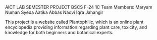 AICT LAB SEMESTER PROJECT
BSCS F-24 1C
Team Members:
    Maryam Numan
    Syeda Aatika Abbas Naqvi
    Iqra Jahangir

This project is a website called Plantophilic, which is an online plant encyclopedia providing information regarding plant care, toxicity, and knowledge for both beginners and botanical experts. 
